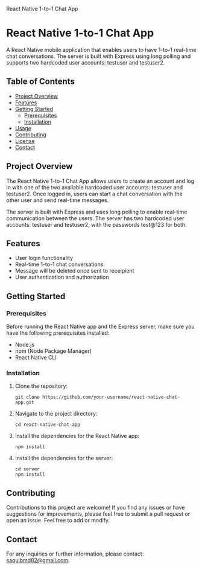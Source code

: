  React Native 1-to-1 Chat App

React Native 1-to-1 Chat App
============================

A React Native mobile application that enables users to have 1-to-1 real-time chat conversations. The server is built with Express using long polling and supports two hardcoded user accounts: testuser and testuser2.

Table of Contents
-----------------

*   [Project Overview](#project-overview)
*   [Features](#features)
*   [Getting Started](#getting-started)
    *   [Prerequisites](#prerequisites)
    *   [Installation](#installation)
*   [Usage](#usage)
*   [Contributing](#contributing)
*   [License](#license)
*   [Contact](#contact)

Project Overview
----------------

The React Native 1-to-1 Chat App allows users to create an account and log in with one of the two available hardcoded user accounts: testuser and testuser2. Once logged in, users can start a chat conversation with the other user and send real-time messages.

The server is built with Express and uses long polling to enable real-time communication between the users. The server has two hardcoded user accounts: testuser and testuser2, with the passwords test@123 for both.

Features
--------

*   User login functionality
*   Real-time 1-to-1 chat conversations
*   Message will be deleted once sent to receipient
*   User authentication and authorization

Getting Started
---------------

### Prerequisites

Before running the React Native app and the Express server, make sure you have the following prerequisites installed:

*   Node.js
*   npm (Node Package Manager)
*   React Native CLI

### Installation

1.  Clone the repository:
    
        git clone https://github.com/your-username/react-native-chat-app.git
    
2.  Navigate to the project directory:
    
        cd react-native-chat-app
    
3.  Install the dependencies for the React Native app:
    
        npm install
    
4.  Install the dependencies for the server:
    
        cd server
        npm install
    


Contributing
------------

Contributions to this project are welcome! If you find any issues or have suggestions for improvements, please feel free to submit a pull request or open an issue.
Feel free to add or modify.


Contact
-------

For any inquiries or further information, please contact: [saquibmd82@gmail.com](mailto:saquibmd82@gmail.com).
